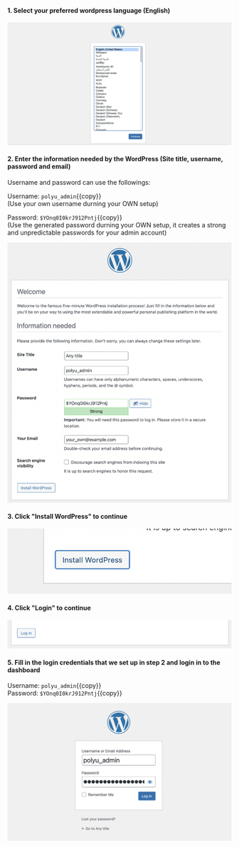 </br>


#### 1. Select your preferred wordpress language (English)

![Image](./assets/lang.png)

#### 2. Enter the information needed by the WordPress (Site title, username, password and email)

Username and password can use the followings:</br>

Username: `polyu_admin`{{copy}}
</br>
(Use your own username durning your OWN setup)

Password: `$YOnq0I0krJ912Pntj`{{copy}}
</br>
(Use the generated password durning your OWN setup, it creates a strong and unpredictable passwords for your admin account)
</br>

![Image](./assets/info_fill.png)

#### 3. Click "Install WordPress" to continue

![Image](./assets/install.png)

#### 4. Click "Login" to continue

![Image](./assets/login.png)

#### 5. Fill in the login credentials that we set up in step 2 and login in to the dashboard

Username: `polyu_admin`{{copy}}
</br>
Password: `$YOnq0I0krJ912Pntj`{{copy}}
</br>

![Image](./assets/wp_login.png)
